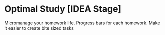 # Optimal Study [IDEA Stage]

Micromanage your homework life. Progress bars for each homework. Make it easier to create bite sized tasks
